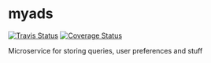 # myads

[![Travis Status](https://travis-ci.org/adsabs/myads.png?branch=master)](https://travis-ci.org/adsabs/myads)
[![Coverage Status](https://coveralls.io/repos/adsabs/myads/badge.svg?branch=master)](https://coveralls.io/r/adsabs/myads?branch=master)


Microservice for storing queries, user preferences and stuff
